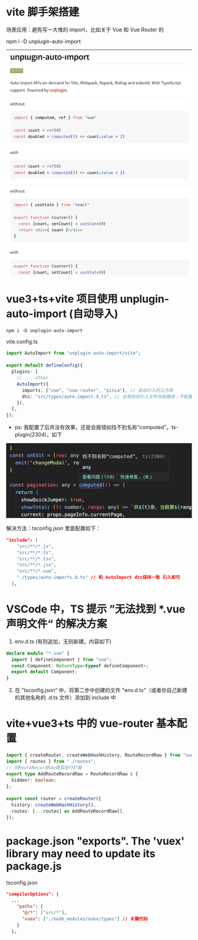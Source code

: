 # vite 脚手架搭建

场景应用：避免写一大堆的 import，比如关于 Vue 和 Vue Router 的

npm i -D unplugin-auto-import

---

![Alt text](image.png)

# vue3+ts+vite 项目使用 unplugin-auto-import (自动导入)

```code
npm i -D unplugin-auto-import
```

vite.config.ts

```ts
import AutoImport from "unplugin-auto-import/vite";

export default defineConfig({
  plugins: [
    // ... other
    AutoImport({
      imports: ["vue", "vue-router", "pinia"], // 自动引入的三方库
      dts: "src/types/auto-import.d.ts", // 全局自动引入文件存放路径；不配置保存在根目录下；配置为false时将不会生成 auto-imports.d.ts 文件（不影响效果）
    }),
  ],
});
```

- ps: 我配置了后并没有效果，还是会报错如找不到名称“computed”。ts-plugin(2304)，如下

![alt text](image-2.png)

解决方法：tsconfig.json 里面配置如下：

```json
"include": [
    "src/**/*.js",
    "src/**/*.ts",
    "src/**/*.tsx",
    "src/**/*.jsx",
    "src/**/*.vue",
    "./types/auto-imports.d.ts" // 和 AutoImport dts保持一致 引入即可
  ],

```

# VSCode 中，TS 提示 ”无法找到 \*.vue 声明文件“ 的解决方案

1. env.d.ts (有则追加，无则新建。内容如下)

```ts
declare module "*.vue" {
  import { defineComponent } from "vue";
  const Component: ReturnType<typeof defineComponent>;
  export default Component;
}
```

2. 在 ”tsconfig.json“ 中，将第二步中创建的文件 "env.d.ts"（或者你自己新建的其他名称的 .d.ts 文件）添加到 include 中

# vite+vue3+ts 中的 vue-router 基本配置

```ts
import { createRouter, createWebHashHistory, RouteRecordRaw } from "vue-router";
import { routes } from "./routes";
// 对RouteRecordRaw类型进行扩展
export type AddRouteRecordRaw = RouteRecordRaw & {
  hidden?: boolean;
};

export const router = createRouter({
  history: createWebHashHistory(),
  routes: [...routes] as AddRouteRecordRaw[],
});
```

# package.json "exports". The 'vuex' library may need to update its package.js

tsconfig.json

```json
"compilerOptions": {
  ...
    "paths": {
      "@/*": ["src/*"],
      "vuex": ["./node_modules/vuex/types"] // 关键代码
    }
  },
```
